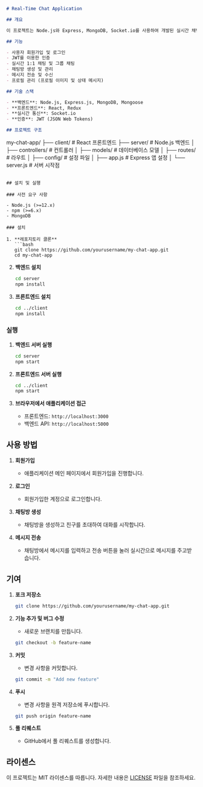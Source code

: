 ```markdown
# Real-Time Chat Application

## 개요

이 프로젝트는 Node.js와 Express, MongoDB, Socket.io를 사용하여 개발된 실시간 채팅 애플리케이션입니다. 사용자는 채팅방을 생성하고 메시지를 주고받을 수 있으며, 사용자 인증 및 실시간 소켓 통신을 통해 즉각적인 메시지 전송이 가능합니다.

## 기능

- 사용자 회원가입 및 로그인
- JWT를 이용한 인증
- 실시간 1:1 채팅 및 그룹 채팅
- 채팅방 생성 및 관리
- 메시지 전송 및 수신
- 프로필 관리 (프로필 이미지 및 상태 메시지)

## 기술 스택

- **백엔드**: Node.js, Express.js, MongoDB, Mongoose
- **프론트엔드**: React, Redux
- **실시간 통신**: Socket.io
- **인증**: JWT (JSON Web Tokens)

## 프로젝트 구조

```
my-chat-app/
├── client/              # React 프론트엔드
├── server/              # Node.js 백엔드
│   ├── controllers/     # 컨트롤러
│   ├── models/          # 데이터베이스 모델
│   ├── routes/          # 라우트
│   ├── config/          # 설정 파일
│   ├── app.js           # Express 앱 설정
│   └── server.js        # 서버 시작점
```

## 설치 및 실행

### 사전 요구 사항

- Node.js (>=12.x)
- npm (>=6.x)
- MongoDB

### 설치

1. **레포지토리 클론**
   ```bash
   git clone https://github.com/yourusername/my-chat-app.git
   cd my-chat-app
   ```

2. **백엔드 설치**
   ```bash
   cd server
   npm install
   ```

3. **프론트엔드 설치**
   ```bash
   cd ../client
   npm install
   ```

### 실행

1. **백엔드 서버 실행**
   ```bash
   cd server
   npm start
   ```

2. **프론트엔드 서버 실행**
   ```bash
   cd ../client
   npm start
   ```

3. **브라우저에서 애플리케이션 접근**
   - 프론트엔드: `http://localhost:3000`
   - 백엔드 API: `http://localhost:5000`

## 사용 방법

1. **회원가입**
   - 애플리케이션 메인 페이지에서 회원가입을 진행합니다.

2. **로그인**
   - 회원가입한 계정으로 로그인합니다.

3. **채팅방 생성**
   - 채팅방을 생성하고 친구를 초대하여 대화를 시작합니다.

4. **메시지 전송**
   - 채팅방에서 메시지를 입력하고 전송 버튼을 눌러 실시간으로 메시지를 주고받습니다.

## 기여

1. **포크 저장소**
   ```bash
   git clone https://github.com/yourusername/my-chat-app.git
   ```

2. **기능 추가 및 버그 수정**
   - 새로운 브랜치를 만듭니다.
   ```bash
   git checkout -b feature-name
   ```

3. **커밋**
   - 변경 사항을 커밋합니다.
   ```bash
   git commit -m "Add new feature"
   ```

4. **푸시**
   - 변경 사항을 원격 저장소에 푸시합니다.
   ```bash
   git push origin feature-name
   ```

5. **풀 리퀘스트**
   - GitHub에서 풀 리퀘스트를 생성합니다.

## 라이센스

이 프로젝트는 MIT 라이센스를 따릅니다. 자세한 내용은 [LICENSE](LICENSE) 파일을 참조하세요.


